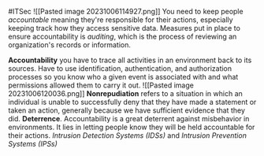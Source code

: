 #ITSec
![[Pasted image 20231006114927.png]]
You need to keep people *accountable* meaning they're responsible for their actions, especially keeping track how they access sensitive data.  Measures put in place to ensure accountability is *auditing*, which is the process of reviewing an organization's records or information. 

**Accountability**
	you have to trace all activities in an environment back to its sources. Have to use identification, authentication, and authorization processes so you know who a given event is associated with and what permissions allowed them to carry it out.
	![[Pasted image 20231006120036.png]]
	**Nonrepudiation** refers to a situation in which an individual is unable to successfully deny that they have made a statement or taken an action, generally because we have sufficient evidence that they did.
	**Deterrence**. Accountability is a great deterrent against misbehavior in environments. It lies in letting people know they will be held accountable for their actions. 
	*Intrusion Detection Systems (IDSs)* and *Intrusion Prevention Systems (IPSs)*
	